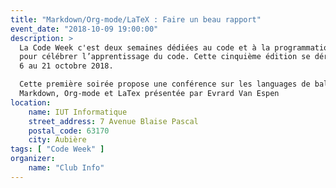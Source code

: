 ```yaml
---
title: "Markdown/Org-mode/LaTeX : Faire un beau rapport"
event_date: "2018-10-09 19:00:00"
description: >
  La Code Week c'est deux semaines dédiées au code et à la programmation numérique
  pour célébrer l’apprentissage du code. Cette cinquième édition se déroulera du
  6 au 21 octobre 2018.

  Cette première soirée propose une conférence sur les languages de balisage
  Markdown, Org-mode et LaTex présentée par Evrard Van Espen
location:
    name: IUT Informatique
    street_address: 7 Avenue Blaise Pascal
    postal_code: 63170
    city: Aubière
tags: [ "Code Week" ]
organizer:
    name: "Club Info"
---
```

